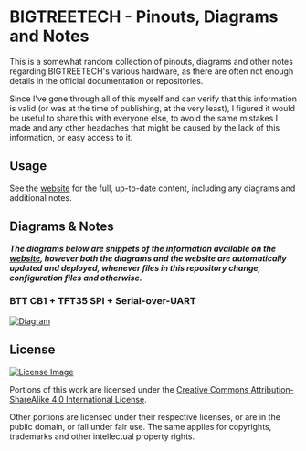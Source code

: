# BIGTREETECH - Pinouts, Diagrams and Notes

This is a somewhat random collection of pinouts, diagrams and other notes regarding BIGTREETECH's various hardware, as there are often not enough details in the official documentation or repositories.

Since I've gone through all of this myself and can verify that this information is valid (or was at the time of publishing, at the very least), I figured it would be useful to share this with everyone else, to avoid the same mistakes I made and any other headaches that might be caused by the lack of this information, or easy access to it.

## Usage

See the [website](https://dids.github.io/btt-pinouts-diagrams/) for the full, up-to-date content, including any diagrams and additional notes.

## Diagrams & Notes

***The diagrams below are snippets of the information available on the [website](https://dids.github.io/btt-pinouts-diagrams/), however both the diagrams and the website are automatically updated and deployed, whenever files in this repository change, configuration files and otherwise.***

### BTT CB1 + TFT35 SPI + Serial-over-UART

[![Diagram](https://dids.github.io/btt-pinouts-diagrams/index.png)](https://dids.github.io/btt-pinouts-diagrams/)

## License

[![License Image](https://i.creativecommons.org/l/by-sa/4.0/88x31.png)](https://creativecommons.org/licenses/by-sa/4.0/)

Portions of this work are licensed under the [Creative Commons Attribution-ShareAlike 4.0 International License](https://creativecommons.org/licenses/by-sa/4.0/).

Other portions are licensed under their respective licenses, or are in the public domain, or fall under fair use. The same applies for copyrights, trademarks and other intellectual property rights.
